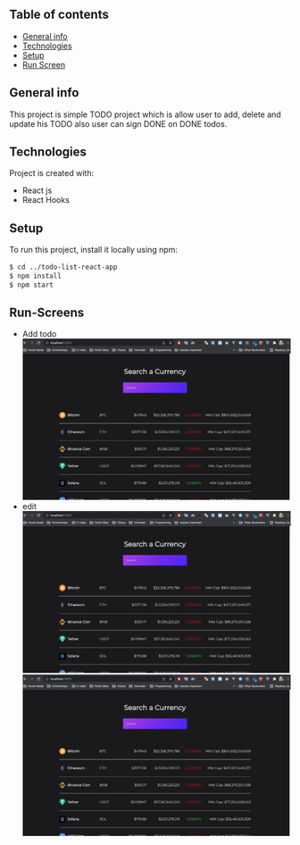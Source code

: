 ## Table of contents
* [General info](#general-info)
* [Technologies](#technologies)
* [Setup](#setup)
* [Run Screen](#Run-Screens)

## General info
This project is simple TODO project which is allow user to add, delete and update his TODO also user can sign DONE on DONE todos.
	
## Technologies
Project is created with:
* React js
* React Hooks


	
## Setup
To run this project, install it locally using npm:

```
$ cd ../todo-list-react-app
$ npm install
$ npm start
```
## Run-Screens
* Add todo 
![Run](https://github.com/KamalEssam/react-api-crypto-tracker/blob/main/img/run.png)
* edit
![Run](https://github.com/KamalEssam/react-api-crypto-tracker/blob/main/img/run.png)
![Run](https://github.com/KamalEssam/react-api-crypto-tracker/blob/main/img/run.png)
